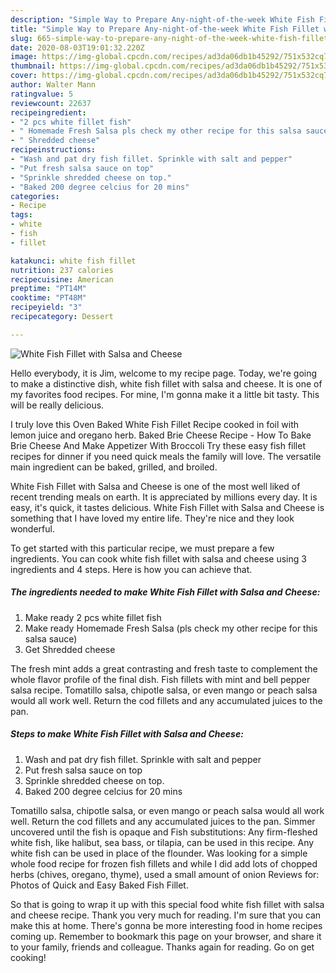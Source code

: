 ```yaml
---
description: "Simple Way to Prepare Any-night-of-the-week White Fish Fillet with Salsa and Cheese"
title: "Simple Way to Prepare Any-night-of-the-week White Fish Fillet with Salsa and Cheese"
slug: 665-simple-way-to-prepare-any-night-of-the-week-white-fish-fillet-with-salsa-and-cheese
date: 2020-08-03T19:01:32.220Z
image: https://img-global.cpcdn.com/recipes/ad3da06db1b45292/751x532cq70/white-fish-fillet-with-salsa-and-cheese-recipe-main-photo.jpg
thumbnail: https://img-global.cpcdn.com/recipes/ad3da06db1b45292/751x532cq70/white-fish-fillet-with-salsa-and-cheese-recipe-main-photo.jpg
cover: https://img-global.cpcdn.com/recipes/ad3da06db1b45292/751x532cq70/white-fish-fillet-with-salsa-and-cheese-recipe-main-photo.jpg
author: Walter Mann
ratingvalue: 5
reviewcount: 22637
recipeingredient:
- "2 pcs white fillet fish"
- " Homemade Fresh Salsa pls check my other recipe for this salsa sauce"
- " Shredded cheese"
recipeinstructions:
- "Wash and pat dry fish fillet. Sprinkle with salt and pepper"
- "Put fresh salsa sauce on top"
- "Sprinkle shredded cheese on top."
- "Baked 200 degree celcius for 20 mins"
categories:
- Recipe
tags:
- white
- fish
- fillet

katakunci: white fish fillet 
nutrition: 237 calories
recipecuisine: American
preptime: "PT14M"
cooktime: "PT48M"
recipeyield: "3"
recipecategory: Dessert

---
```



![White Fish Fillet with Salsa and Cheese](https://img-global.cpcdn.com/recipes/ad3da06db1b45292/751x532cq70/white-fish-fillet-with-salsa-and-cheese-recipe-main-photo.jpg)

Hello everybody, it is Jim, welcome to my recipe page. Today, we're going to make a distinctive dish, white fish fillet with salsa and cheese. It is one of my favorites food recipes. For mine, I'm gonna make it a little bit tasty. This will be really delicious.

I truly love this Oven Baked White Fish Fillet Recipe cooked in foil with lemon juice and oregano herb. Baked Brie Cheese Recipe - How To Bake Brie Cheese And Make Appetizer With Broccoli Try these easy fish fillet recipes for dinner if you need quick meals the family will love. The versatile main ingredient can be baked, grilled, and broiled.

White Fish Fillet with Salsa and Cheese is one of the most well liked of recent trending meals on earth. It is appreciated by millions every day. It is easy, it's quick, it tastes delicious. White Fish Fillet with Salsa and Cheese is something that I have loved my entire life. They're nice and they look wonderful.


To get started with this particular recipe, we must prepare a few ingredients. You can cook white fish fillet with salsa and cheese using 3 ingredients and 4 steps. Here is how you can achieve that.

<!--inarticleads1-->

##### The ingredients needed to make White Fish Fillet with Salsa and Cheese:

1. Make ready 2 pcs white fillet fish
1. Make ready  Homemade Fresh Salsa (pls check my other recipe for this salsa sauce)
1. Get  Shredded cheese


The fresh mint adds a great contrasting and fresh taste to complement the whole flavor profile of the final dish. Fish fillets with mint and bell pepper salsa recipe. Tomatillo salsa, chipotle salsa, or even mango or peach salsa would all work well. Return the cod fillets and any accumulated juices to the pan. 

<!--inarticleads2-->

##### Steps to make White Fish Fillet with Salsa and Cheese:

1. Wash and pat dry fish fillet. Sprinkle with salt and pepper
1. Put fresh salsa sauce on top
1. Sprinkle shredded cheese on top.
1. Baked 200 degree celcius for 20 mins


Tomatillo salsa, chipotle salsa, or even mango or peach salsa would all work well. Return the cod fillets and any accumulated juices to the pan. Simmer uncovered until the fish is opaque and Fish substitutions: Any firm-fleshed white fish, like halibut, sea bass, or tilapia, can be used in this recipe. Any white fish can be used in place of the flounder. Was looking for a simple whole food recipe for frozen fish fillets and while I did add lots of chopped herbs (chives, oregano, thyme), used a small amount of onion Reviews for: Photos of Quick and Easy Baked Fish Fillet. 

So that is going to wrap it up with this special food white fish fillet with salsa and cheese recipe. Thank you very much for reading. I'm sure that you can make this at home. There's gonna be more interesting food in home recipes coming up. Remember to bookmark this page on your browser, and share it to your family, friends and colleague. Thanks again for reading. Go on get cooking!
